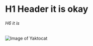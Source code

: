 # H1 Header it is okay
###### H6 it is


![Image of Yaktocat](https://octodex.github.com/images/yaktocat.png)

